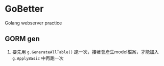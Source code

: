 # GoBetter
Golang webserver practice


## GORM gen
1. 要先用 `g.GenerateAllTable()` 跑一次，接著會產生model檔案，才能加入 `g.ApplyBasic` 中再跑一次